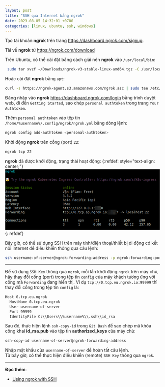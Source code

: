 ```yaml
---
layout: post
title: "SSH qua Internet bằng ngrok"
date: 2023-08-05 14:32:01 +0700
categories: [linux, ubuntu, ssh, windows]
---
```


Tạo tài khoản **ngrok** trên trang <https://dashboard.ngrok.com/signup>.

Tải về **ngrok** từ <https://ngrok.com/download>

Trên Ubuntu, có thể cài đặt bằng cách giải nén **ngrok** vào `/usr/local/bin`:
```bash
 sudo tar xvzf ~/Downloads/ngrok-v3-stable-linux-amd64.tgz -C /usr/local/bin
```

Hoặc cài đặt **ngrok** bằng `apt`:
```bash
curl -s https://ngrok-agent.s3.amazonaws.com/ngrok.asc | sudo tee /etc/apt/trusted.gpg.d/ngrok.asc >/dev/null && echo "deb https://ngrok-agent.s3.amazonaws.com buster main" | sudo tee /etc/apt/sources.list.d/ngrok.list && sudo apt update && sudo apt install ngrok
```

Đăng nhập vào **ngrok** <https://dashboard.ngrok.com/login> bằng trình duyệt web, đi đến `Getting Started`, sao chép `personal authtoken` trong trang `Your Authtoken`.

Thêm `personal authtoken` vào tệp tin `/home/%username%/.config/ngrok/ngrok.yml` bằng dòng lệnh:
```bash
ngrok config add-authtoken <personal-authtoken>
```

Khởi động **ngrok** trên cổng (port) `22`:
```bash
ngrok tcp 22
```

**ngrok** đã được khởi động, trạng thái hoạt động:
{:refdef: style="text-align: center;"}
![](/static/img/posts/ngrok/ngrok.png)
{: refdef}

Bây giờ, có thể sử dụng SSH trên máy tính/điện thoại/thiết bị di động có kết nối internet để điều khiển thông qua câu lệnh:
```bash
ssh username-of-server@ngrok-forwarding-address -p ngrok-forwarding-port
```

---

Để sử dụng `SSH Key` thông qua `ngrok`, mỗi lần khởi động `ngrok` trên máy chủ, hãy thay đổi cổng (port) trong tệp tin `config` của máy khách tương ứng với cổng mà `Forwarding` đang hiển thị. Ví dụ `tcp://0.tcp.eu.ngrok.io:99999` thì thay đổi cổng trong tệp tin `config` là:
```
Host 0.tcp.eu.ngrok
  HostName 0.tcp.eu.ngrok
  User username-of-server
  Port 99999
  IdentityFile C:\\Users\\%username%\\.ssh\\id_rsa
```
Sau đó, thực hiện lệnh `ssh-copy-id` trong `Git Bash` để sao chép mã khóa công khai **id_rsa.pub** vào tệp tin **authorized_keys** của máy chủ:
```bash
ssh-copy-id username-of-server@ngrok-forwarding-address
```
Nhập mật khẩu của `username-of-server` để hoàn tất câu lệnh.  
Từ bây giờ, có thể thực hiện điều khiển (remote) `SSH Key` thông qua `ngrok`.

---

**Đọc thêm**:
- [Using ngrok with SSH](https://ngrok.com/docs/using-ngrok-with/ssh/)
